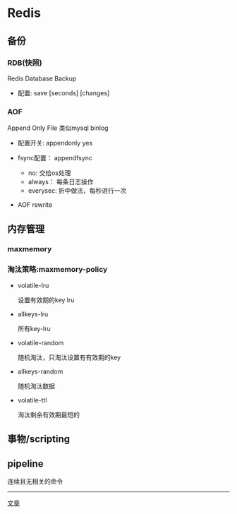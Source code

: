 # Redis

## 备份

### RDB(快照)

Redis Database Backup

- 配置: save [seconds] [changes]

### AOF

Append Only File
类似mysql binlog

- 配置开关: appendonly yes
- fsync配置：  appendfsync

  - no: 交给os处理
  - always： 每条日志操作
  - everysec: 折中做法，每秒进行一次

- AOF rewrite

## 内存管理

### maxmemory

### 淘汰策略:maxmemory-policy

- volatile-lru

  设置有效期的key lru

- allkeys-lru

  所有key-lru

- volatile-random

  随机淘汰，只淘汰设置有有效期的key

- allkeys-random

  随机淘汰数据

- volatile-ttl

  淘汰剩余有效期最短的

## 事物/scripting

## pipeline

连续且无相关的命令

---
[文章](https://app.getpocket.com/read/2402341457)

